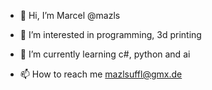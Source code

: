 - 👋 Hi, I’m Marcel @mazls
- 👀 I’m interested in programming, 3d printing
- 🌱 I’m currently learning c#, python and ai

- 📫 How to reach me mazlsuffl@gmx.de

<!---
mazls/mazls is a ✨ special ✨ repository because its `README.md` (this file) appears on your GitHub profile.
You can click the Preview link to take a look at your changes.
--->
